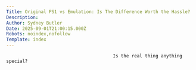 ```yaml
---
Title: Original PS1 vs Emulation: Is The Difference Worth the Hassle?
Description: 
Author: Sydney Butler
Date: 2025-09-01T21:00:15.000Z
Robots: noindex,nofollow
Template: index
---
```


                                            Is the real thing anything special?
                                        